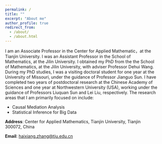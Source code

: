 ```yaml
---
permalink: /
title: ""
excerpt: "About me"
author_profile: true
redirect_from: 
  - /about/
  - /about.html
---
```


I am an Associate Professor in the Center for Applied Mathematic，at the  Tianjin University. I was an Assistant Professor in the School of Mathematics, at the Jilin University. I obtained my PhD from the  the School of Mathematics, at the Jilin University, with adviser Professor Dehui Wang. During my PhD studies, I was a visiting doctoral student for one year at the University of Missouri, under the guidance of Professor Jianguo Sun. I have completed two years of postdoctoral research at the Chinese Academy of Sciences and one year at Northwestern University (USA), working under the guidance of Professors Liuquan Sun and Lei Liu, respectively. The research areas that I am primarily focused on include:
* Causal Mediation Analysis
* Statistical Inference for Big Data


**Address**: Center for Applied Mathematics, Tianjin University, Tianjin 300072, China

**Email**: haixiang.zhang@tju.edu.cn

